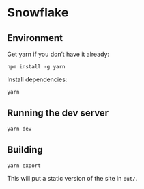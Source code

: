 # Snowflake

## Environment

Get yarn if you don’t have it already:

`npm install -g yarn`

Install dependencies:

`yarn`

## Running the dev server

`yarn dev`

## Building

`yarn export`

This will put a static version of the site in `out/`.
